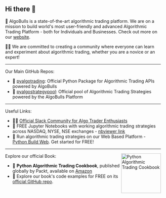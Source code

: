 ## Hi there 👋

🤖 AlgoBulls is a state-of-the-art algorithmic trading platform. We are on a mission to build world's most user-friendly and advanced Algorithmic Trading Platform - both for Individuals and Businesses.
Check out more on our [website](https://algobulls.com/build).

🙋‍♀️ We are committed to creating a community where everyone can learn and experiment about algorithmic trading, whether you are a novice or an expert!

----

Our Main GitHub Repos:
- 🐍 [pyalgotrading](https://github.com/algobulls/pyalgotrading): Official Python Package for Algorithmic Trading APIs powered by AlgoBulls
- 🐍 [pyalgostrategypool](https://github.com/algobulls/pyalgostrategypool): Official pool of Algorithmic Trading Strategies powered by the AlgoBulls Platform

----

Useful Links:
- 👩‍💻 [Official Slack Community for Algo Trader Enthusiasts](https://join.slack.com/t/algotradingninjas/shared_invite/zt-234npz3lu-A1f55maTr~j0tOIoxWA5hA)
- 🌈 FREE Jupyter Notebooks with working algorithmic trading strategies across NASDAQ, NYSE, NSE exchanges - [nbviewer link](https://nbviewer.org/github/algobulls/pyalgotrading/tree/master/jupyter/)
- 🌈 Run algorithmic trading strategies on our Web Based Platform - [Python Build Web](https://build.algobulls.com). Get started for FREE!

----

<a href="https://www.amazon.com/Python-Algorithmic-Trading-Cookbook-algorithmic-ebook/dp/B089D1584M"><img src="https://static.packt-cdn.com/products/9781838989354/cover/smaller" alt="Python Algorithmic Trading Cookbook" height="128px" align="right"></a>
Explore our official Book:
- 📖 **Python Algorithmic Trading Cookbook**, published globally by Packt, available on [Amazon](https://www.amazon.com/Python-Algorithmic-Trading-Cookbook-algorithmic-ebook/dp/B089D1584M)
- 🐍 Explore our book's code examples for FREE on its [official GitHub repo](https://github.com/PacktPublishing/Python-Algorithmic-Trading-Cookbook).

<!--

**Here are some ideas to get you started:**

🙋‍♀️ A short introduction - what is your organization all about?
🌈 Contribution guidelines - how can the community get involved?
👩‍💻 Useful resources - where can the community find your docs? Is there anything else the community should know?
🍿 Fun facts - what does your team eat for breakfast?
🧙 Remember, you can do mighty things with the power of [Markdown](https://docs.github.com/github/writing-on-github/getting-started-with-writing-and-formatting-on-github/basic-writing-and-formatting-syntax)
-->
